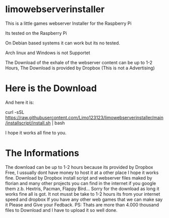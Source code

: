 # limowebserverinstaller
This is a little games webserver Installer for the Raspberry Pi

Its tested on the Raspberry Pi

On Debian based systems it can work but its no tested.

Arch linux and Windows is not Supportet

The Download of the exhale of the webserver content can be up to 1-2 Hours, The Download is provided by Dropbox (This is not a Advertising)

# Here is the Download
And here it is:


curl -sSL https://raw.githubusercontent.com/Limo123123/limowebserverinstaller/main/installscript/install.sh | bash


I hope it works all fine to you.

# The Informations
The download can be up to 1-2 hours because its provided by Dropbox Free, I ussually dont have money to host it at a other place I hope it works fine.
Download by Dropbox
install script and webserver files maked by florian and many other projects you can find in the internet if you google them z.b. Hextris, Pacman, Flappy Bird...
Sorry for the download as long it works fine all is got. It not musst be take to 1-2 hours its from your internet speed and dropbox
If you have any other web games that we can make say it Please and Give your Fedback.
PS: Thats are more than 4.000 thousand files to Download and I have to upload it so well done.
